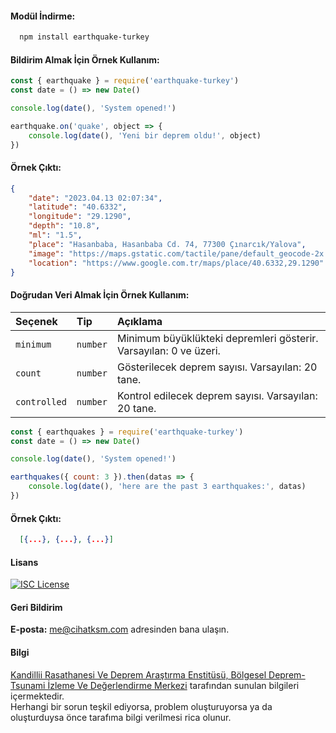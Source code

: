 #### Modül İndirme:

```bash
  npm install earthquake-turkey
```

#### Bildirim Almak İçin Örnek Kullanım:
```js
const { earthquake } = require('earthquake-turkey')
const date = () => new Date()

console.log(date(), 'System opened!')

earthquake.on('quake', object => {
    console.log(date(), 'Yeni bir deprem oldu!', object)
})
```

#### Örnek Çıktı:
```json
{
    "date": "2023.04.13 02:07:34",
    "latitude": "40.6332",
    "longitude": "29.1290",
    "depth": "10.8",
    "ml": "1.5",
    "place": "Hasanbaba, Hasanbaba Cd. 74, 77300 Çınarcık/Yalova",
    "image": "https://maps.gstatic.com/tactile/pane/default_geocode-2x.png",
    "location": "https://www.google.com.tr/maps/place/40.6332,29.1290"
}
```
#### Doğrudan Veri Almak İçin Örnek Kullanım:

| Seçenek | Tip     | Açıklama                |
| :-------- | :------- | :------------------------- |
| `minimum` | `number` | Minimum büyüklükteki depremleri gösterir. Varsayılan: 0 ve üzeri. |
| `count`   | `number` | Gösterilecek deprem sayısı. Varsayılan: 20 tane. |
| `controlled` | `number` | Kontrol edilecek deprem sayısı. Varsayılan: 20 tane. |

```js
const { earthquakes } = require('earthquake-turkey')
const date = () => new Date()

console.log(date(), 'System opened!')

earthquakes({ count: 3 }).then(datas => {
    console.log(date(), 'here are the past 3 earthquakes:', datas)
})
```

#### Örnek Çıktı:
```json
  [{...}, {...}, {...}]
```

#### Lisans
[![ISC License](https://img.shields.io/badge/License-ISC-green.svg)](https://choosealicense.com/licenses/isc/)

#### Geri Bildirim

**E-posta:** me@cihatksm.com adresinden bana ulaşın.

#### Bilgi
    
[Kandillii Rasathanesi Ve Deprem Araştırma Enstitüsü, Bölgesel Deprem-Tsunami İzleme Ve Değerlendirme Merkezi](https://www.koeri.boun.edu.tr/) tarafından sunulan bilgileri içermektedir.
<br>
Herhangi bir sorun teşkil ediyorsa, problem oluşturuyorsa ya da oluşturduysa önce tarafıma bilgi verilmesi rica olunur.
